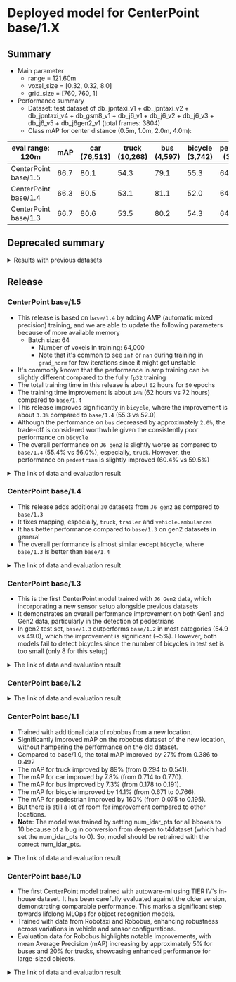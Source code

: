 # Deployed model for CenterPoint base/1.X
## Summary

- Main parameter
  - range = 121.60m
  - voxel_size = [0.32, 0.32, 8.0]
  - grid_size = [760, 760, 1]
- Performance summary
  - Dataset: test dataset of db_jpntaxi_v1 + db_jpntaxi_v2 + db_jpntaxi_v4 + db_gsm8_v1 + db_j6_v1 + db_j6_v2 + db_j6_v3 + db_j6_v5 + db_j6gen2_v1 (total frames: 3804)
  - Class mAP for center distance (0.5m, 1.0m, 2.0m, 4.0m):

| eval range: 120m         | mAP  | car <br> (76,513) | truck <br> (10,268) | bus <br> (4,597) | bicycle <br> (3,742) | pedestrian <br> (30,521) |
| -------------------------| ---- | ----------------- | ------------------- | ---------------- | -------------------- | ------------------------ |
| CenterPoint base/1.5     | 66.7 | 80.1              | 54.3                | 79.1             | 55.3                 | 64.3                     |
| CenterPoint base/1.4     | 66.3 | 80.5              | 53.1                | 81.1             | 52.0                 | 64.7                     |
| CenterPoint base/1.3     | 66.7 | 80.6              | 53.5                | 80.2             | 54.3                 | 64.6                     |

## Deprecated summary
<details>
<summary> Results with previous datasets </summary>

- Dataset: test dataset of db_jpntaxi_v1 + db_jpntaxi_v2 + db_jpntaxi_v4 + db_gsm8_v1 + db_j6_v1 + db_j6_v2 + db_j6_v3 + db_j6_v5 (total frames: 3083)
- Class mAP for center distance (0.5m, 1.0m, 2.0m, 4.0m):

| eval range: 120m     | mAP  | car <br> (49,507) | truck <br> (9,474) | bus <br> (3,394) | bicycle <br> (3,734) | pedestrian <br> (26,778) |
| -------------------- | ---- | ------------------ | -------------------- | ----------------- | --------------------- | ------------------------- |
| CenterPoint base/1.2 | 65.7 | 77.2               | 54.7                 | 77.9              | 53.7                  | 64.9    |
| CenterPoint base/1.1 | 64.2 | 77.0               | 52.8                 | 76.7              | 51.9                  | 62.7    |
| CenterPoint base/1.0 | 62.6 | 75.2               | 47.4                 | 74.7              | 52.0                  | 63.9    |

</details>

## Release

### CenterPoint base/1.5
- This release is based on `base/1.4` by adding AMP (automatic mixed precision) training, and we are able to update the following parameters because of more available memory
    - Batch size: 64
		- Number of voxels in training: 64,000
		- Note that it's common to see `inf` or `nan` during training in `grad_norm` for few iterations since it might get unstable
- It's commonly known that the performance in amp training can be slightly different compared to the fully `fp32` training
- The total training time in this release is about `62` hours for `50` epochs
- The training time improvement is about `14%` (62 hours vs 72 hours) compared to `base/1.4`
- This release improves significantly in `bicycle`, where the improvement is about `3.3%` compared to `base/1.4` (55.3 vs 52.0)
- Although the performance on `bus` decreased by approximately `2.0%`, the trade-off is considered worthwhile given the consistently poor performance on `bicycle`
- The overall performance on `J6 gen2` is slightly worse as compared to `base/1.4` (55.4% vs 56.0%), especially, `truck`. However, the performance on `pedestrian` is slightly improved (60.4% vs 59.5%)

<details>
<summary> The link of data and evaluation result </summary>

- Evaluation result with db_jpntaxi_v1 + db_jpntaxi_v2 + db_jpntaxi_v4 + db_gsm8_v1 + db_j6_v1 + db_j6_v2 + db_j6_v3 + db_j6_v5 + db_j6gen2_v1 (total frames: 3804):

| Eval range = 120m  | mAP  | car  | truck | bus  | bicycle | pedestrian |
| ------------------ | ---- | ---- | ----- | ---- | ------- | ---------- |
| base/1.5           | 66.7 | 80.1 | 54.3  | 79.1 | 55.3    | 64.3       |
| base/1.4           | 66.3 | 80.5 | 53.1  | 81.1 | 52.0    | 64.7       |
| base/1.3           | 66.7 | 80.6 | 53.5  | 80.2 | 54.3    | 64.6       |

- Evaluation result with db_j6gen2_v1 (total frames: 721):

| Eval range = 120m  | mAP  | car  | truck | bus  | bicycle | pedestrian |
| ------------------ | ---- | ---- | ----- | ---- | ------- | ---------- |
| base/1.5           | 55.4 | 85.8 | 46.1  | 85.0 | 0.0     | 60.4       |
| base/1.4           | 56.0 | 86.5 | 48.3  | 85.4 | 0.2     | 59.5       |
| base/1.3           | 54.9 | 86.3 | 46.0  | 84.0 | 0.0     | 58.2       |

- Model
  - Training dataset: DB JPNTAXI v1.0 + DB JPNTAXI v2.0 + DB JPNTAXI v4.0 + DB GSM8 v1.0 + DB J6 v1.0 + DB J6 v2.0 + DB J6 v3.0 + DB J6 v5.0 + DB J6 Gen2 v1.0 (total frames: 49,605)
  - [Config file path](https://github.com/tier4/AWML/blob/9eae79d9b415738078dca6982cff1bc25fe7530b/autoware_ml/configs/detection3d/dataset/t4dataset/base.py)
  - Deployed onnx model and ROS parameter files [[WebAuto (for internal)]](WIP)
  - Deployed onnx and ROS parameter files [[model-zoo]]
    - [detection_class_remapper.param.yaml](https://download.autoware-ml-model-zoo.tier4.jp/autoware-ml/models/centerpoint/centerpoint/t4base/v1.5/detection_class_remapper.param.yaml)
    - [centerpoint_t4base_ml_package.param.yaml](https://download.autoware-ml-model-zoo.tier4.jp/autoware-ml/models/centerpoint/centerpoint/t4base/v1.5/centerpoint_t4base_ml_package.param.yaml)
    - [deploy_metadata.yaml](https://download.autoware-ml-model-zoo.tier4.jp/autoware-ml/models/centerpoint/centerpoint/t4base/v1.5/deploy_metadata.yaml)
    - [pts_voxel_encoder_centerpoint_t4base.onnx](https://download.autoware-ml-model-zoo.tier4.jp/autoware-ml/models/centerpoint/centerpoint/t4base/v1.5/pts_voxel_encoder.onnx)
    - [pts_backbone_neck_head_centerpoint_t4base.onnx](https://download.autoware-ml-model-zoo.tier4.jp/autoware-ml/models/centerpoint/centerpoint/t4base/v1.5/pts_backbone_neck_head.onnx)
  - Training results [[Google drive (for internal)]](https://drive.google.com/drive/folders/1ToUDUPMLFLiw_lC7MTFLNfVwv-a-U5Tw?usp=drive_link)
  - Training results [model-zoo]
    - [logs.zip](https://download.autoware-ml-model-zoo.tier4.jp/autoware-ml/models/centerpoint/centerpoint/t4base/v1.5/logs.zip)
    - [checkpoint_best.pth](https://download.autoware-ml-model-zoo.tier4.jp/autoware-ml/models/centerpoint/centerpoint/t4base/v1.5/best_NuScenes+metric_T4Metric_mAP_epoch_49.pth)
    - [config.py](https://download.autoware-ml-model-zoo.tier4.jp/autoware-ml/models/centerpoint/centerpoint/t4base/v1.5/second_secfpn_4xb16_121m_base_amp.py)
  - Train time: NVIDIA A100 80GB * 4 * 50 epochs = 2 days and 14 hours
  - Batch size: 4*16 = 64

- Evaluation result with db_jpntaxi_v1 + db_jpntaxi_v2 + db_jpntaxi_v4 + db_gsm8_v1 + db_j6_v1 + db_j6_v2 + db_j6_v3 + db_j6_v5 + db_j6gen2_v1 (total frames: 3804)
  - Total mAP (eval range = 120m): 0.667

| class_name | Count    | mAP  | AP@0.5m | AP@1.0m | AP@2.0m | AP@4.0m |
| -----------| -------  | ---- | ------- | ------- | ------- | ------- |
| car        |  76,513  | 80.1 | 71.9    | 81.1    | 83.3    | 84.2    |
| truck      |  10,268  | 54.3 | 35.0    | 55.1    | 60.7    | 66.7    |
| bus        |   4,597  | 79.1 | 71.3    | 79.8    | 82.0    | 83.4    |
| bicycle    |   3,742  | 55.3 | 54.4    | 55.5    | 55.6    | 55.8    |
| pedestrian |  30,521  | 64.7 | 62.0    | 63.5    | 65.0    | 66.9    |

- Evaluation result with db_j6gen2_v1 (total frames: 721)
  - Total mAP (eval range = 120m): 0.549

| class_name  | Count   | mAP  | AP@0.5m | AP@1.0m | AP@2.0m | AP@4.0m |
| ----------  | ------  | ---- | ------- | ------- | ------- | ------- |
| car         | 26,990  | 86.5 | 80.3    | 86.6    | 89.1    | 90.1    |
| truck       |    779  | 42.9 | 49.6    | 50.4    | 50.4    | 50.5    |
| bus         |  1,203  | 80.3 | 83.7    | 88.6    | 88.6    | 88.8    |
| bicycle     |      8  |  0.2 |  0.2    |  0.2    |  0.2    |  0.2    |
| pedestrian  |   3,743 | 59.5 | 58.0    | 58.7    | 59.9    | 61.2    |

</details>


### CenterPoint base/1.4
- This release adds additional `30` datasets from `J6 gen2` as compared to `base/1.3`
- It fixes mapping, especially, `truck`, `trailer` and `vehicle.ambulances`
- It has better performance compared to `base/1.3` on gen2 datasets in general
- The overall performance is almost similar except `bicycle`, where `base/1.3` is better than `base/1.4`

<details>
<summary> The link of data and evaluation result </summary>

- Evaluation result with db_jpntaxi_v1 + db_jpntaxi_v2 + db_jpntaxi_v4 + db_gsm8_v1 + db_j6_v1 + db_j6_v2 + db_j6_v3 + db_j6_v5 + db_j6gen2_v1 (total frames: 3804):

| Eval range = 120m  | mAP  | car  | truck | bus  | bicycle | pedestrian |
| ------------------ | ---- | ---- | ----- | ---- | ------- | ---------- |
| base/1.4           | 66.3 | 80.5 | 53.1  | 81.1 | 52.0    | 64.7       |
| base/1.3           | 66.7 | 80.6 | 53.5  | 80.2 | 54.3    | 64.6       |

- Evaluation result with db_j6gen2_v1 (total frames: 721):

| Eval range = 120m  | mAP  | car  | truck | bus  | bicycle | pedestrian |
| ------------------ | ---- | ---- | ----- | ---- | ------- | ---------- |
| base/1.4           | 56.0 | 86.5 | 48.3  | 85.4 | 0.2     | 59.5       |
| base/1.3           | 54.9 | 86.3 | 46.0  | 84.0 | 0.0     | 58.2       |

- Model
  - Training dataset: DB JPNTAXI v1.0 + DB JPNTAXI v2.0 + DB JPNTAXI v4.0 + DB GSM8 v1.0 + DB J6 v1.0 + DB J6 v2.0 + DB J6 v3.0 + DB J6 v5.0 + DB J6 Gen2 v1.0 (total frames: 49,605)
  - [Config file path](https://github.com/tier4/AWML/blob/9eae79d9b415738078dca6982cff1bc25fe7530b/autoware_ml/configs/detection3d/dataset/t4dataset/base.py)
  - Deployed onnx model and ROS parameter files [[WebAuto (for internal)]](https://evaluation.tier4.jp/evaluation/mlpackages/7156b453-2861-4ae9-b135-e24e48cc9029/releases/2aab1e91-57cf-467c-96a8-54cc9b914829?project_id=zWhWRzei)
  - Deployed onnx and ROS parameter files [[model-zoo]]
    - [detection_class_remapper.param.yaml](https://download.autoware-ml-model-zoo.tier4.jp/autoware-ml/models/centerpoint/centerpoint/t4base/v1.4/detection_class_remapper.param.yaml)
    - [centerpoint_t4base_ml_package.param.yaml](https://download.autoware-ml-model-zoo.tier4.jp/autoware-ml/models/centerpoint/centerpoint/t4base/v1.4/centerpoint_t4base_ml_package.param.yaml)
    - [deploy_metadata.yaml](https://download.autoware-ml-model-zoo.tier4.jp/autoware-ml/models/centerpoint/centerpoint/t4base/v1.4/deploy_metadata.yaml)
    - [pts_voxel_encoder_centerpoint_t4base.onnx](https://download.autoware-ml-model-zoo.tier4.jp/autoware-ml/models/centerpoint/centerpoint/t4base/v1.4/pts_voxel_encoder.onnx)
    - [pts_backbone_neck_head_centerpoint_t4base.onnx](https://download.autoware-ml-model-zoo.tier4.jp/autoware-ml/models/centerpoint/centerpoint/t4base/v1.4/pts_backbone_neck_head.onnx)
  - Training results [[Google drive (for internal)]](https://drive.google.com/drive/folders/1HrX_sNcMEG5Kods6DMArSOPEwlzqLxxa?usp=drive_link)
  - Training results [model-zoo]
    - [logs.zip](https://download.autoware-ml-model-zoo.tier4.jp/autoware-ml/models/centerpoint/centerpoint/t4base/v1.4/logs.zip)
    - [checkpoint_best.pth](https://download.autoware-ml-model-zoo.tier4.jp/autoware-ml/models/centerpoint/centerpoint/t4base/v1.4/best_NuScenes+metric_T4Metric_mAP_epoch_47.pth)
    - [config.py](https://download.autoware-ml-model-zoo.tier4.jp/autoware-ml/models/centerpoint/centerpoint/t4base/v1.4/second_secfpn_4xb8_121m_base.py)
  - Train time: NVIDIA A100 80GB * 4 * 50 epochs = 3.0 days
  - Batch size: 4*8 = 32

- Evaluation result with db_jpntaxi_v1 + db_jpntaxi_v2 + db_jpntaxi_v4 + db_gsm8_v1 + db_j6_v1 + db_j6_v2 + db_j6_v3 + db_j6_v5 + db_j6gen2_v1 (total frames: 3804)
  - Total mAP (eval range = 120m): 0.667

| class_name | Count    | mAP  | AP@0.5m | AP@1.0m | AP@2.0m | AP@4.0m |
| -----------| -------  | ---- | ------- | ------- | ------- | ------- |
| car        |  76,513  | 80.5 | 72.1    | 81.8    | 83.5    | 84.4    |
| truck      |  10,268  | 53.1 | 35.9    | 53.6    | 58.2    | 64.8    |
| bus        |   4,597  | 81.1 | 72.7    | 81.9    | 84.3    | 85.5    |
| bicycle    |   3,742  | 52.0 | 51.1    | 52.2    | 52.3    | 52.4    |
| pedestrian |  30,521  | 64.7 | 62.6    | 63.9    | 65.2    | 67.1    |

- Evaluation result with db_j6gen2_v1 (total frames: 721)
  - Total mAP (eval range = 120m): 0.56

| class_name  | Count   | mAP  | AP@0.5m | AP@1.0m | AP@2.0m | AP@4.0m |
| ----------  | ------  | ---- | ------- | ------- | ------- | ------- |
| car         | 26,990  | 86.5 | 80.3    | 86.6    | 89.1    | 90.1    |
| truck       |    779  | 48.3 | 42.9    | 49.6    | 50.4    | 50.5    |
| bus         |  1,203  | 85.4 | 80.3    | 83.7    | 88.6    | 88.8    |
| bicycle     |      8  |  0.2 |  0.2    |  0.2    |  0.2    |  0.2    |
| pedestrian  |   3,743 | 59.5 | 58.0    | 58.7    | 59.9    | 61.2    |

</details>

### CenterPoint base/1.3

- This is the first CenterPoint model trained with `J6 Gen2` data, which incorporating a new sensor setup alongside previous datasets
- It demonstrates an overall performance improvement on both Gen1 and Gen2 data, particularly in the detection of pedestrians
- In gen2 test set, `base/1.3` outperforms `base/1.2` in most categories (54.9 vs 49.0), which the improvement is significant (~5%). However, both models fail to detect bicycles since the number of bicycles in test set is too small (only 8 for this setup)

<details>
<summary> The link of data and evaluation result </summary>

- Evaluation result with db_jpntaxi_v1 + db_jpntaxi_v2 + db_jpntaxi_v4 + db_gsm8_v1 + db_j6_v1 + db_j6_v2 + db_j6_v3 + db_j6_v5 + db_j6gen2_v1 (total frames: 3804):

| Eval range = 120m  | mAP  | car  | truck | bus  | bicycle | pedestrian |
| ------------------ | ---- | ---- | ----- | ---- | ------- | ---------- |
| base/1.3           | 66.7 | 80.6 | 53.7  | 80.2 | 54.3    | 64.7       |
| base/1.2           | 65.6 | 78.7 | 52.6  | 79.6 | 53.6    | 63.5       |


- Evaluation result with db_jpntaxi_v1 + db_jpntaxi_v2 + db_jpntaxi_v4 + db_gsm8_v1 + db_j6_v1 + db_j6_v2 + db_j6_v3 + db_j6_v5 (total frames: 3083):

| Eval range = 120m  | mAP  | car  | truck | bus  | bicycle | pedestrian |
| ------------------ | ---- | ---- | ----- | ---- | ------- | ---------- |
| base/1.3           | 66.6 | 78.0 | 54.5  | 79.0 | 55.6    | 65.6       |
| base/1.2           | 65.6 | 78.7 | 52.6  | 79.6 | 53.6    | 63.5       |

- Evaluation result with db_j6gen2_v1 (total frames: 721):

| Eval range = 120m  | mAP  | car  | truck | bus  | bicycle | pedestrian |
| ------------------ | ---- | ---- | ----- | ---- | ------- | ---------- |
| base/1.3           | 54.9 | 86.3 | 46.0  | 84.0 | 0.0     | 58.3       |
| base/1.2           | 49.0 | 82.0 | 28.4  | 83.0 | 0.0     | 51.5       |

- Model
  - Training dataset: DB JPNTAXI v1.0 + DB JPNTAXI v2.0 + DB JPNTAXI v4.0 + DB GSM8 v1.0 + DB J6 v1.0 + DB J6 v2.0 + DB J6 v3.0 + DB J6 v5.0 + DB J6 Gen2 v1.0 (total frames: 49,605)
  - [Config file path](hhttps://github.com/tier4/AWML/blob/ead522b0523afd1227570097d48400a7a085ed93/autoware_ml/configs/detection3d/dataset/t4dataset/base.py)
  - Deployed onnx model and ROS parameter files [[WebAuto (for internal)]](https://evaluation.tier4.jp/evaluation/mlpackages/7156b453-2861-4ae9-b135-e24e48cc9029/releases/9a2bc8ce-e7f1-46d8-a335-9c188d30b2e1?project_id=zWhWRzei)
  - Deployed onnx and ROS parameter files [[model-zoo]]
    - [detection_class_remapper.param.yaml](https://download.autoware-ml-model-zoo.tier4.jp/autoware-ml/models/centerpoint/centerpoint/t4base/v1.3/detection_class_remapper.param.yaml)
    - [centerpoint_t4base_ml_package.param.yaml](https://download.autoware-ml-model-zoo.tier4.jp/autoware-ml/models/centerpoint/centerpoint/t4base/v1.3/centerpoint_t4base_ml_package.param.yaml)
    - [deploy_metadata.yaml](https://download.autoware-ml-model-zoo.tier4.jp/autoware-ml/models/centerpoint/centerpoint/t4base/v1.3/deploy_metadata.yaml)
    - [pts_voxel_encoder_centerpoint_t4base.onnx](https://download.autoware-ml-model-zoo.tier4.jp/autoware-ml/models/centerpoint/centerpoint/t4base/v1.3/pts_voxel_encoder.onnx)
    - [pts_backbone_neck_head_centerpoint_t4base.onnx](https://download.autoware-ml-model-zoo.tier4.jp/autoware-ml/models/centerpoint/centerpoint/t4base/v1.3/pts_backbone_neck_head.onnx)
  - Training results [[Google drive (for internal)]](https://drive.google.com/drive/folders/1hgV7icWzmXQOP-lfX45e3rWWEaRlLoZX?usp=drive_link)
  - Training results [model-zoo]
    - [logs.zip](https://download.autoware-ml-model-zoo.tier4.jp/autoware-ml/models/centerpoint/centerpoint/t4base/v1.3/logs.zip)
    - [checkpoint_best.pth](https://download.autoware-ml-model-zoo.tier4.jp/autoware-ml/models/centerpoint/centerpoint/t4base/v1.3/best_NuScenes+metric_T4Metric_mAP_epoch_49.pth)
    - [config.py](https://download.autoware-ml-model-zoo.tier4.jp/autoware-ml/models/centerpoint/centerpoint/t4base/v1.3/second_secfpn_4xb8_121m_base.py)
  - Train time: NVIDIA A100 80GB * 4 * 50 epochs = 3.0 days
  - Batch size: 4*8 = 32

- Evaluation result with db_jpntaxi_v1 + db_jpntaxi_v2 + db_jpntaxi_v4 + db_gsm8_v1 + db_j6_v1 + db_j6_v2 + db_j6_v3 + db_j6_v5 + db_j6gen2_v1 (total frames: 3804)
  - Total mAP (eval range = 120m): 0.667

| class_name | Count    | mAP  | AP@0.5m | AP@1.0m | AP@2.0m | AP@4.0m |
| -----------| -------  | ---- | ------- | ------- | ------- | ------- |
| car        |  76,497  | 80.6 | 72.2    | 82.0    | 83.6    | 84.5    |
| truck      |  10,253  | 53.7 | 34.2    | 54.2    | 61.0    | 65.4    |
| bus        |   4,597  | 80.2 | 72.0    | 81.1    | 83.6    | 84.2    |
| bicycle    |   3,742  | 54.3 | 53.5    | 54.4    | 54.6    | 54.7    |
| pedestrian |  30,518  | 64.7 | 62.7    | 63.8    | 65.2    | 66.9    |

- Evaluation result with db_jpntaxi_v1 + db_jpntaxi_v2 + db_jpntaxi_v4 + db_gsm8_v1 + db_j6_v1 + db_j6_v2 + db_j6_v3 + db_j6_v5 (total frames: 3083)
  - Total mAP (eval range = 120m): 0.666

| class_name | Count   | mAP  | AP@0.5m | AP@1.0m | AP@2.0m | AP@4.0m |
| --------   | ------- | ---- | ------- | ------- | ------- | ------- |
| car        | 49,507  | 78.0 | 69.1    | 79.6    | 81.6    | 81.9    |
| truck      |  9,474  | 54.5 | 33.8    | 54.8    | 62.6    | 66.9    |
| bus        |  3,394  | 79.0 | 70.1    | 80.5    | 82.1    | 83.4    |
| bicycle    |  3,734  | 55.6 | 54.7    | 55.8    | 55.9    | 56.1    |
| pedestrian | 26,778  | 65.6 | 63.5    | 64.7    | 66.1    | 68.0    |

- Evaluation result with db_j6gen2_v1 (total frames: 721)
  - Total mAP (eval range = 120m): 0.549

| class_name  | Count   | mAP  | AP@0.5m | AP@1.0m | AP@2.0m | AP@4.0m |
| ----------  | ------  | ---- | ------- | ------- | ------- | ------- |
| car         | 26,990  | 86.3 | 80.3    | 86.6    | 88.9    | 89.3    |
| truck       |    779  | 46.0 | 42.4    | 46.1    | 47.7    | 47.8    |
| bus         |  1,203  | 84.0 | 79.6    | 82.6    | 86.9    | 86.9    |
| bicycle     |      8  | 0.0  | 0.0     | 0.0     | 0.0     | 0.0     |
| pedestrian  |   3,740 | 58.3 | 57.1    | 57.6    | 58.7    | 59.8    |

</details>


### CenterPoint base/1.2


<details>
<summary> The link of data and evaluation result </summary>

- Evaluation result with db_jpntaxi_v1 + db_jpntaxi_v2 + db_jpntaxi_v4 + db_gsm8_v1 + db_j6_v1 + db_j6_v2 + db_j6_v3 + db_j6_v5 (total frames: 3083):

| Eval range = 120m  | mAP  | car  | truck | bus  | bicycle | pedestrian |
| ------------------ | ---- | ---- | ----- | ---- | ------- | ---------- |
| base/1.2 (122.88m) | 65.7 | 77.2 | 54.7  | 77.9 | 53.7    | 64.9       |
| base/1.1 (122.88m) | 64.2 | 77.0 | 52.8  | 76.7 | 51.9    | 62.7       |

- Evaluation result with db_jpntaxi_v1 + db_jpntaxi_v2 + db_jpntaxi_v4 + db_gsm8_v1 + db_j6_v1 + db_j6_v2 + db_j6_v3 (total frames: 3026):

| Eval range = 120m  | mAP  | car  | truck | bus  | bicycle | pedestrian |
| ------------------ | ---- | ---- | ----- | ---- | ------- | ---------- |
| base/1.2 (122.88m) | 65.9 | 77.4 | 55.0  | 78.1 | 53.8    | 65.1       |
| base/1.1 (122.88m) | 64.6 | 77.5 | 53.2  | 77.3 | 52.0    | 62.8       |

- Evaluation result with db_j6_v5 (total frames: 57):

| Eval range = 120m  | mAP  | car  | truck | bus  | bicycle | pedestrian |
| ------------------ | ---- | ---- | ----- | ---- | ------- | ---------- |
| base/1.2 (122.88m) | 42.8 | 70.7 | 16.5  | 62.6 | 0.0     | 64.2       |
| base/1.1 (122.88m) | 37.1 | 70.1 | 8.2   | 49.2 | 0.0     | 58.0       |

- Evaluation result with db_j6_v3 + db_j6_v5 (total frames: 337). These two datasets are from the same location, so we jointly evaluate on them too:

| Eval range = 120m  | mAP  | car  | truck | bus  | bicycle | pedestrian |
| ------------------ | ---- | ---- | ----- | ---- | ------- | ---------- |
| base/1.2 (122.88m) | 60.1 | 74.7 | 16.3  | 78.1 | 73.8    | 57.7       |
| base/1.1 (122.88m) | 56.1 | 74.5 | 7.2   | 75.5 | 70.6    | 52.8       |


- Model
  - Training dataset: db_jpntaxi_v1 + db_jpntaxi_v2 + db_jpntaxi_v3 + db_gsm8_v1 + db_j6_v1 + db_j6_v2 + db_j6_v3 + db_j6_v5 (total frames: 41835)
  - [Pull Request](https://github.com/tier4/AWML/pull/18)
  - [Config file path](https://github.com/tier4/AWML/blob/d037b1d511d0ffb6f37f3e4e13460bc8483e2ccf/projects/CenterPoint/configs/t4dataset/Centerpoint/second_secfpn_2xb8_121m_base.py)
  - Deployed onnx model and ROS parameter files [[WebAuto (for internal)]](https://evaluation.tier4.jp/evaluation/mlpackages/7156b453-2861-4ae9-b135-e24e48cc9029/releases/bc069e21-0152-4e89-aa2d-67c94fcf0582?project_id=zWhWRzei)
  - Deployed onnx and ROS parameter files [[model-zoo]]
    - [detection_class_remapper.param.yaml](https://download.autoware-ml-model-zoo.tier4.jp/autoware-ml/models/centerpoint/centerpoint/t4base/v1.2/detection_class_remapper.param.yaml)
    - [centerpoint_t4base_ml_package.param.yaml](https://download.autoware-ml-model-zoo.tier4.jp/autoware-ml/models/centerpoint/centerpoint/t4base/v1.2/centerpoint_t4base_ml_package.param.yaml)
    - [deploy_metadata.yaml](https://download.autoware-ml-model-zoo.tier4.jp/autoware-ml/models/centerpoint/centerpoint/t4base/v1.2/deploy_metadata.yaml)
    - [pts_voxel_encoder_centerpoint_t4base.onnx](https://download.autoware-ml-model-zoo.tier4.jp/autoware-ml/models/centerpoint/centerpoint/t4base/v1.2/pts_voxel_encoder.onnx)
    - [pts_backbone_neck_head_centerpoint_t4base.onnx](https://download.autoware-ml-model-zoo.tier4.jp/autoware-ml/models/centerpoint/centerpoint/t4base/v1.2/pts_backbone_neck_head.onnx)
  - Training results [model-zoo]
    - [logs.zip](https://download.autoware-ml-model-zoo.tier4.jp/autoware-ml/models/centerpoint/centerpoint/t4base/v1.2/logs.zip)
    - [checkpoint_best.pth](https://download.autoware-ml-model-zoo.tier4.jp/autoware-ml/models/centerpoint/centerpoint/t4base/v1.2/best_NuScenes+metric_T4Metric_mAP_epoch_49.pth)
    - [checkpoint_latest.pth](https://download.autoware-ml-model-zoo.tier4.jp/autoware-ml/models/centerpoint/centerpoint/t4base/v1.2/epoch_50.pth)
    - [config.py](https://download.autoware-ml-model-zoo.tier4.jp/autoware-ml/models/centerpoint/centerpoint/t4base/v1.2/second_secfpn_2xb8_121m_base.py)
  - train time: NVIDIA A100 80GB * 2 * 50 epochs = 4.5 days
- Evaluation result with test-dataset: db_jpntaxi_v1 + db_jpntaxi_v2 + db_jpntaxi_v4 + db_gsm8_v1 + db_j6_v1 + db_j6_v2 + db_j6_v3 + db_j6_v5 (total frames: 3083):
  - Total mAP (eval range = 120m): 0.657

| class_name | mAP  | AP@0.5m | AP@1.0m | AP@2.0m | AP@4.0m |
| ---------- | ---- | ------- | ------- | ------- | ------- |
| car        | 77.2 | 68.4    | 78.7    | 80.4    | 81.3    |
| truck      | 54.7 | 35.3    | 55.1    | 61.7    | 66.6    |
| bus        | 77.9 | 68.5    | 79.3    | 81.6    | 82.4    |
| bicycle    | 53.7 | 52.6    | 53.9    | 54.0    | 54.2    |
| pedestrian | 64.9 | 62.7    | 64.1    | 65.5    | 67.4    |

- Evaluation result with eval-dataset db_jpntaxi_v1 + db_jpntaxi_v2 + db_jpntaxi_v4 + db_gsm8_v1 + db_j6_v1 + db_j6_v2 + db_j6_v3(total frames: 3026):
  - Total mAP (eval range = 120m): 0.659

| class_name | mAP  | AP@0.5m | AP@1.0m | AP@2.0m | AP@4.0m |
| ---------- | ---- | ------- | ------- | ------- | ------- |
| car        | 77.4 | 68.7    | 79.0    | 80.6    | 81.4    |
| truck      | 55.0 | 35.6    | 55.4    | 62.0    | 66.9    |
| bus        | 78.1 | 68.6    | 79.4    | 81.8    | 82.6    |
| bicycle    | 53.8 | 52.7    | 54.0    | 54.1    | 54.3    |
| pedestrian | 65.1 | 62.8    | 64.4    | 65.8    | 67.4    |

- Evaluation result with eval-dataset db_j6_v5(total frames: 57):
  - Total mAP (eval range = 120m): 0.428

| class_name | mAP  | AP@0.5m | AP@1.0m | AP@2.0m | AP@4.0m |
| ---------- | ---- | ------- | ------- | ------- | ------- |
| car        | 70.7 | 61.2    | 71.0    | 74.8    | 75.9    |
| truck      | 16.5 | 3.2     | 19.7    | 21.5    | 21.5    |
| bus        | 62.6 | 58.0    | 62.7    | 64.8    | 64.8    |
| bicycle    | 0.0  | 0.0     | 0.0     | 0.0     | 0.0     |
| pedestrian | 64.2 | 58.9    | 62.9    | 65.4    | 69.4    |

- Evaluation result with eval-dataset db_j6_v3 + db_j6_v5 (total frames: 337). These two datasets are from same location, so we jointly evaluate on them too:
  - Total mAP (eval range = 120m): 0.601

| class_name | mAP  | AP@0.5m | AP@1.0m | AP@2.0m | AP@4.0m |
| ---------- | ---- | ------- | ------- | ------- | ------- |
| car        | 74.7 | 65.3    | 76.0    | 78.6    | 78.9    |
| truck      | 16.3 | 7.2     | 18.3    | 19.8    | 19.8    |
| bus        | 78.1 | 72.1    | 78.6    | 80.5    | 81.4    |
| bicycle    | 73.8 | 73.6    | 73.9    | 73.9    | 73.9    |
| pedestrian | 57.7 | 54.1    | 57.4    | 58.8    | 60.7    |

- Evaluation result of **base/1.1 ↓** with eval-dataset db_jpntaxi_v1 + db_jpntaxi_v2 + db_jpntaxi_v4 + db_gsm8_v1 + db_j6_v1 + db_j6_v2 + db_j6_v3 + db_j6_v5(total frames: 3083):
  - Total mAP (eval range = 120m): 0.642

| class_name | mAP  | AP@0.5m | AP@1.0m | AP@2.0m | AP@4.0m |
| ---------- | ---- | ------- | ------- | ------- | ------- |
| car        | 77.0 | 67.9    | 78.2    | 80.5    | 81.3    |
| truck      | 52.8 | 32.0    | 52.6    | 60.4    | 66.2    |
| bus        | 76.7 | 65.9    | 78.8    | 80.4    | 81.7    |
| bicycle    | 51.9 | 51.2    | 52.1    | 52.2    | 52.2    |
| pedestrian | 62.7 | 60.5    | 61.8    | 63.3    | 65.1    |

- Evaluation result of **base/1.1 ↓** with eval-dataset db_jpntaxi_v1 + db_jpntaxi_v2 + db_jpntaxi_v4 + db_gsm8_v1 + db_j6_v1 + db_j6_v2 + db_j6_v3(total frames: 3026):
  - Total mAP (eval range = 120m): 0.646

| class_name | mAP  | AP@0.5m | AP@1.0m | AP@2.0m | AP@4.0m |
| ---------- | ---- | ------- | ------- | ------- | ------- |
| car        | 77.5 | 68.6    | 79.0    | 80.7    | 81.5    |
| truck      | 53.2 | 32.3    | 53.1    | 60.7    | 66.9    |
| bus        | 77.3 | 66.2    | 79.1    | 81.2    | 82.6    |
| bicycle    | 52.0 | 51.3    | 52.2    | 52.3    | 52.4    |
| pedestrian | 62.8 | 60.7    | 61.9    | 63.3    | 65.2    |

- Evaluation result of **base/1.1 ↓** with eval-dataset db_j6_v5(total frames: 57):
  - Total mAP (eval range = 120m): 0.371

------------- T4Metric results -------------
| class_name | mAP  | AP@0.5m | AP@1.0m | AP@2.0m | AP@4.0m |
| ---------- | ---- | ------- | ------- | ------- | ------- |
| car        | 70.1 | 61.5    | 69.1    | 74.8    | 75.3    |
| truck      | 8.2  | 0.0     | 4.2     | 14.4    | 14.4    |
| bus        | 49.2 | 48.0    | 49.3    | 49.8    | 49.8    |
| bicycle (0)| 0.0  | 0.0     | 0.0     | 0.0     | 0.0     |  
| pedestrian | 58.0 | 52.1    | 57.8    | 60.3    | 62.0    |

- Evaluation result  of **base/1.1 ↓** with eval-dataset db_j6_v3 + db_j6_v5 (total frames: 337). These two datasets are from same location, so we jointly evaluate on them too:
  - Total mAP (eval range = 120m): 0.561

| class_name | mAP  | AP@0.5m | AP@1.0m | AP@2.0m | AP@4.0m |
| ---------- | ---- | ------- | ------- | ------- | ------- |
| car        | 74.5 | 65.1    | 75.6    | 78.3    | 79.1    |
| truck      | 7.2  | 2.1     | 5.3     | 10.7    | 10.7    |
| bus        | 75.5 | 67.9    | 76.7    | 77.9    | 79.4    |
| bicycle    | 70.6 | 70.0    | 70.8    | 70.8    | 70.8    |
| pedestrian | 52.8 | 49.0    | 53.1    | 54.2    | 55.0    |

</details>

### CenterPoint base/1.1

- Trained with additional data of robobus from a new location.
- Significantly improved mAP on the robobus dataset of the new location, without hampering the performance on the old dataset.
- Compared to base/1.0, the total mAP improved by 27% from 0.386 to 0.492
- The mAP for truck improved by 89% (from 0.294 to 0.541).
- The mAP for car improved by 7.8% (from 0.714 to 0.770).
- The mAP for bus improved by 7.3% (from 0.178 to 0.191).
- The mAP for bicycle improved by 14.1% (from 0.671 to 0.766).
- The mAP for pedestrian improved by 160% (from 0.075 to 0.195).
- But there is still a lot of room for improvement compared to other locations.
- **Note**: The model was trained by setting num_idar_pts for all bboxes to 10 because of a bug in conversion from deepen to t4dataset (which had set the num_idar_pts to 0). So, model should be retrained with the correct num_idar_pts.

<details>
<summary> The link of data and evaluation result </summary>

- Evaluation result with db_jpntaxi_v1 + db_jpntaxi_v2 + db_jpntaxi_v4 + db_gsm8_v1 + db_j6_v1 + db_j6_v2 + db_j6_v3 (total frames: 3026):

| Eval range = 120m  | mAP  | car  | truck | bus  | bicycle | pedestrian |
| ------------------ | ---- | ---- | ----- | ---- | ------- | ---------- |
| base/1.1 (122.88m) | 64.7 | 76.0 | 53.2  | 77.6 | 52.4    | 64.0       |
| base/1.0 (122.88m) | 62.6 | 74.2 | 48.3  | 75.4 | 51.6    | 63.4       |


- Evaluation result with db_jpntaxi_v1 + db_jpntaxi_v2 + db_jpntaxi_v4 + db_gsm8_v1 + db_j6_v1 + db_j6_v2 (total frames: 2787):

| Eval range = 120m  | mAP  | car  | truck | bus  | bicycle | pedestrian |
| ------------------ | ---- | ---- | ----- | ---- | ------- | ---------- |
| base/1.1 (122.88m) | 64.8 | 76.1 | 53.2  | 78.7 | 51.8    | 64.4       |
| base/1.0 (122.88m) | 64.5 | 75.0 | 50.7  | 78.1 | 53.2    | 64.8       |

- Evaluation result with db_j6_v3  (total frames: 239):

| Eval range = 120m  | mAP  | car  | truck | bus  | bicycle | pedestrian |
| ------------------ | ---- | ---- | ----- | ---- | ------- | ---------- |
| base/1.1 (122.88m) | 49.2 | 77.0 | 54.1  | 19.1 | 76.6    | 19.5       |
| base/1.0 (122.88m) | 38.6 | 71.4 | 29.4  | 17.8 | 67.1    | 7.5        |

- Model
  - Training dataset: db_jpntaxi_v1 + db_jpntaxi_v2 + db_jpntaxi_v3 + db_gsm8_v1 + db_j6_v1 + db_j6_v2 + db_j6_v3 (total frames: 40769)
  - [Config file path](https://github.com/tier4/AWML/blob/d037b1d511d0ffb6f37f3e4e13460bc8483e2ccf/projects/CenterPoint/configs/t4dataset/Centerpoint/second_secfpn_2xb8_121m_base.py)
  - Deployed onnx model and ROS parameter files [[WebAuto (for internal)]](https://evaluation.tier4.jp/evaluation/mlpackages/7156b453-2861-4ae9-b135-e24e48cc9029/releases/48c47d87-5f09-415d-9f69-d9857f513fff?project_id=zWhWRzei&tab=items)
  - Deployed onnx and ROS parameter files [[model-zoo]]
    - [detection_class_remapper.param.yaml](https://download.autoware-ml-model-zoo.tier4.jp/autoware-ml/models/centerpoint/centerpoint/t4base/v1.1/detection_class_remapper.param.yaml)
    - [centerpoint_t4base_ml_package.param.yaml](https://download.autoware-ml-model-zoo.tier4.jp/autoware-ml/models/centerpoint/centerpoint/t4base/v1.1/centerpoint_t4base_ml_package.param.yaml)
    - [deploy_metadata.yaml](https://download.autoware-ml-model-zoo.tier4.jp/autoware-ml/models/centerpoint/centerpoint/t4base/v1.1/deploy_metadata.yaml)
    - [pts_voxel_encoder_centerpoint_t4base.onnx](https://download.autoware-ml-model-zoo.tier4.jp/autoware-ml/models/centerpoint/centerpoint/t4base/v1.1/pts_voxel_encoder_centerpoint_t4base.onnx)
    - [pts_backbone_neck_head_centerpoint_t4base.onnx](https://download.autoware-ml-model-zoo.tier4.jp/autoware-ml/models/centerpoint/centerpoint/t4base/v1.1/pts_backbone_neck_head_centerpoint_t4base.onnx)
  - Training results [model-zoo]
    - [logs.zip](https://download.autoware-ml-model-zoo.tier4.jp/autoware-ml/models/centerpoint/centerpoint/t4base/v1.1/logs.zip)
    - [checkpoint_best.pth](https://download.autoware-ml-model-zoo.tier4.jp/autoware-ml/models/centerpoint/centerpoint/t4base/v1.1/epoch_50.pth)
    - [config.py](https://download.autoware-ml-model-zoo.tier4.jp/autoware-ml/models/centerpoint/centerpoint/t4base/v1.1/second_secfpn_121m_2xb8.py)
  - train time: NVIDIA A100 80GB * 2 * 50 epochs = 4.5 days
- Evaluation result with test-dataset: db_jpntaxi_v1 + db_jpntaxi_v2 + db_jpntaxi_v4 + db_gsm8_v1 + db_j6_v1 + db_j6_v2 + db_j6_v3 (total frames: 3026):
  - Total mAP (eval range = 120m): 0.647

| class_name | mAP  | AP@0.5m | AP@1.0m | AP@2.0m | AP@4.0m |
| ---------- | ---- | ------- | ------- | ------- | ------- |
| car        | 76.0 | 66.9    | 77.4    | 79.5    | 80.4    |
| truck      | 53.2 | 32.4    | 53.3    | 60.7    | 66.5    |
| bus        | 77.6 | 66.4    | 79.8    | 81.4    | 82.8    |
| bicycle    | 52.4 | 51.8    | 52.4    | 52.4    | 53.0    |
| pedestrian | 64.0 | 61.9    | 63.2    | 64.6    | 66.4    |

- Evaluation result with eval-dataset db_jpntaxi_v1 + db_jpntaxi_v2 + db_jpntaxi_v4 + db_gsm8_v1 + db_j6_v1 + db_j6_v2 (total frames: 2787):
  - Total mAP (eval range = 120m): 0.648

| class_name | mAP  | AP@0.5m | AP@1.0m | AP@2.0m | AP@4.0m |
| ---------- | ---- | ------- | ------- | ------- | ------- |
| car        | 76.1 | 66.6    | 77.9    | 79.6    | 80.4    |
| truck      | 53.2 | 31.9    | 53.2    | 60.8    | 67.0    |
| bus        | 78.7 | 67.4    | 80.9    | 82.6    | 84.0    |
| bicycle    | 51.8 | 50.9    | 52.0    | 52.1    | 52.1    |
| pedestrian | 64.4 | 62.2    | 63.5    | 65.0    | 66.8    |

- Evaluation result with eval-dataset db_j6_v3  (total frames: 239):
  - Total mAP (eval range = 120m): 0.492

| class_name | mAP  | AP@0.5m | AP@1.0m | AP@2.0m | AP@4.0m |
| ---------- | ---- | ------- | ------- | ------- | ------- |
| car        | 77.0 | 71.3    | 77.6    | 79.0    | 80.1    |
| truck      | 54.1 | 44.7    | 54.2    | 56.7    | 60.5    |
| bus        | 19.1 | 13.8    | 20.9    | 20.9    | 20.9    |
| bicycle    | 76.6 | 76.6    | 76.6    | 76.6    | 76.6    |
| pedestrian | 19.5 | 18.9    | 19.3    | 19.4    | 20.1    |

- Evaluation result of **base/1.0 ↓** with eval-dataset db_j6_v3  (total frames: 239):
  - Total mAP (eval range = 120m): 0.386

| class_name | mAP  | AP@0.5m | AP@1.0m | AP@2.0m | AP@4.0m |
| ---------- | ---- | ------- | ------- | ------- | ------- |
| car        | 71.4 | 65.6    | 71.5    | 73.7    | 74.9    |
| truck      | 29.4 | 21.8    | 29.6    | 31.9    | 34.4    |
| bus        | 17.8 | 15.3    | 18.6    | 18.6    | 18.6    |
| bicycle    | 67.1 | 67.1    | 67.1    | 67.1    | 67.1    |
| pedestrian | 7.5  | 7.3     | 7.3     | 7.4     | 7.9     |

- Evaluation result of **base/1.0 ↓** with eval-dataset db_jpntaxi_v1 + db_jpntaxi_v2 + db_jpntaxi_v4 + db_gsm8_v1 + db_j6_v1 + db_j6_v2 + db_j6_v3 (total frames: 3026):
  - Total mAP (eval range = 120m): 0.626

| class_name | mAP  | AP@0.5m | AP@1.0m | AP@2.0m | AP@4.0m |
| ---------- | ---- | ------- | ------- | ------- | ------- |
| car        | 74.2 | 64.0    | 75.7    | 78.1    | 79.0    |
| truck      | 48.3 | 26.1    | 48.5    | 56.7    | 62.1    |
| bus        | 75.4 | 65.9    | 76.8    | 78.8    | 80.1    |
| bicycle    | 51.6 | 51.0    | 51.5    | 51.5    | 52.2    |
| pedestrian | 63.4 | 61.2    | 62.5    | 63.9    | 65.9    |

</details>

### CenterPoint base/1.0

- The first CenterPoint model trained with autoware-ml using TIER IV's in-house dataset. It has been carefully evaluated against the older version, demonstrating comparable performance. This marks a significant step towards lifelong MLOps for object recognition models.
- Trained with data from Robotaxi and Robobus, enhancing robustness across variations in vehicle and sensor configurations.
- Evaluation data for Robobus highlights notable improvements, with mean Average Precision (mAP) increasing by approximately 5% for buses and 20% for trucks, showcasing enhanced performance for large-sized objects.

<details>
<summary> The link of data and evaluation result </summary>

We evaluate for T4dataset and compare to old library.
Old library is based on mmdetection3d v0 and we integrate to mmdetection3d v1 based library.

| Eval range = 120m             | mAP  | car  | truck | bus  | bicycle | pedestrian |
| ----------------------------- | ---- | ---- | ----- | ---- | ------- | ---------- |
| Old library version (122.88m) | 62.2 | 74.7 | 43.0  | 75.0 | 54.0    | 64.1       |
| CenterPoint v1.0.0 (122.88m)  | 64.5 | 75.0 | 50.7  | 78.1 | 53.2    | 64.8       |

- Model
  - Training dataset: DB JPNTAXI v1.0 + DB JPNTAXI v2.0 + DB JPNTAXI v3.0 + DB GSM8 v1.0 + DB J6 v1.0 (total frames: 34,137)
  - [Config file path](https://github.com/tier4/AWML/blob/5f472170f07251184dc009a1ec02be3b4f3bf98c/autoware_ml/configs/detection3d/dataset/t4dataset/base.py)
  - Deployed onnx model and ROS parameter files [[WebAuto (for internal)]](https://evaluation.tier4.jp/evaluation/mlpackages/7156b453-2861-4ae9-b135-e24e48cc9029/releases/1711f9c5-defa-4af1-b94b-e7978500df89?project_id=zWhWRzei)
  - Deployed onnx and ROS parameter files [[model-zoo]]
    - [detection_class_remapper.param.yaml](https://download.autoware-ml-model-zoo.tier4.jp/autoware-ml/models/centerpoint/centerpoint/t4base/v1.0/detection_class_remapper.param.yaml)
    - [centerpoint_t4base_ml_package.param.yaml](https://download.autoware-ml-model-zoo.tier4.jp/autoware-ml/models/centerpoint/centerpoint/t4base/v1.0/centerpoint_t4base_ml_package.param.yaml)
    - [deploy_metadata.yaml](https://download.autoware-ml-model-zoo.tier4.jp/autoware-ml/models/centerpoint/centerpoint/t4base/v1.0/deploy_metadata.yaml)
    - [pts_voxel_encoder_centerpoint_t4base.onnx](https://download.autoware-ml-model-zoo.tier4.jp/autoware-ml/models/centerpoint/centerpoint/t4base/v1.0/pts_voxel_encoder_centerpoint_t4base.onnx)
    - [pts_backbone_neck_head_centerpoint_t4base.onnx](https://download.autoware-ml-model-zoo.tier4.jp/autoware-ml/models/centerpoint/centerpoint/t4base/v1.0/pts_backbone_neck_head_centerpoint_t4base.onnx)
  - Training results [[Google drive (for internal)]](https://drive.google.com/drive/u/0/folders/1bMarMoNQXdF_3nB-BjFx28S5HMIfgeIJ)
  - Training results [model-zoo]
    - [logs.zip](https://download.autoware-ml-model-zoo.tier4.jp/autoware-ml/models/centerpoint/centerpoint/t4base/v1.0/logs.zip)
    - [checkpoint_best.pth](https://download.autoware-ml-model-zoo.tier4.jp/autoware-ml/models/centerpoint/centerpoint/t4base/v1.0/epoch_50.pth)
    - [config.py](https://download.autoware-ml-model-zoo.tier4.jp/autoware-ml/models/centerpoint/centerpoint/t4base/v1.0/second_secfpn_121m_2xb8.py)
  - train time: NVIDIA A100 80GB * 2 * 50 epochs = 4.5 days
- Evaluation result with test-dataset: DB JPNTAXI v1.0 + DB JPNTAXI v2.0 + DB JPNTAXI v3.0 + DB GSM8 v1.0 + DB J6 v1.0 (total frames: 1,394):
  - Total mAP (eval range = 120m): 0.644

| class_name | Count  | mAP  | AP@0.5m | AP@1.0m | AP@2.0m | AP@4.0m |
| ---------- | ------ | ---- | ------- | ------- | ------- | ------- |
| car        | 41,133 | 75.0 | 64.7    | 76.8    | 79.1    | 79.5    |
| truck      | 8,890  | 50.7 | 27.8    | 50.5    | 59.6    | 65.1    |
| bus        | 3,275  | 78.1 | 69.2    | 79.6    | 81.1    | 82.6    |
| bicycle    | 3,635  | 53.2 | 52.3    | 53.4    | 53.5    | 53.6    |
| pedestrian | 25,981 | 64.8 | 62.4    | 64.0    | 65.4    | 67.4    |

- Evaluation result with eval-dataset DB JPNTAXI v1.0 + DB JPNTAXI v2.0 + DB JPNTAXI v3.0 (total frames: 50):
  - Total mAP (eval range = 120m): 0.633

| class_name | Count  | mAP  | AP@0.5m | AP@1.0m | AP@2.0m | AP@4.0m |
| ---------- | ------ | ---- | ------- | ------- | ------- | ------- |
| car        | 16,126 | 74.8 | 61.2    | 77.3    | 79.8    | 80.9    |
| truck      | 4,578  | 53.3 | 32.7    | 53.3    | 60.8    | 66.4    |
| bus        | 1,457  | 66.4 | 52.2    | 67.9    | 71.4    | 74.0    |
| bicycle    | 1,040  | 56.3 | 53.9    | 56.6    | 57.3    | 57.4    |
| pedestrian | 11,971 | 65.5 | 62.1    | 64.7    | 66.6    | 68.6    |

- Evaluation result with eval-dataset DB GSM8 v1.0 + DB J6 v1.0 (total frames: 12):
  - Total mAP (eval range = 120m): 0.645

| class_name | Count  | mAP  | AP@0.5m | AP@1.0m | AP@2.0m | AP@4.0m |
| ---------- | ------ | ---- | ------- | ------- | ------- | ------- |
| car        | 25,007 | 75.0 | 66.5    | 76.3    | 78.6    | 78.8    |
| truck      | 4,573  | 45.5 | 21.1    | 44.3    | 54.9    | 61.8    |
| bus        | 1,818  | 86.6 | 81.8    | 87.8    | 87.9    | 88.9    |
| bicycle    | 2,567  | 51.2 | 51.2    | 51.2    | 51.2    | 51.3    |
| pedestrian | 14,010 | 63.9 | 63.0    | 63.2    | 63.7    | 65.7    |

</details>
